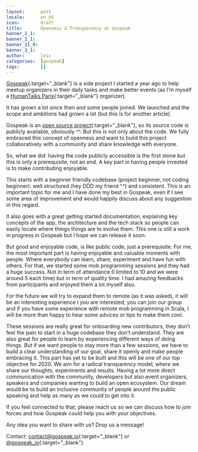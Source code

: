 ```yaml
---
layout:      post
locale:      en_US
icon:        draft
title:       Openness & Transparency at Gospeak
banner_1_1:  
banner_2_1:  
banner_21_9: 
banner_3_1:  
author:      loic
categories:  [gospeak]
tags:        []
---
```


[Gospeak](https://gospeak.io){:target="_blank"} is a side project I started a year ago to help meetup organizers in their daily tasks
and make better events (as I’m myself a [HumanTalks Paris](https://www.meetup.com/fr-FR/HumanTalks-Paris){:target="_blank"} organizer). 

It has grown a lot since then and some people joined. We launched and the scope and ambitions had grown a lot (but this is for another article).

Gospeak is an [open source project](https://github.com/gospeak-io/gospeak){:target="_blank"}, so its source code is publicly available, obviously ^^.
But this is not only about the code. We fully embraced this concept of openness and want to build this project collaboratively
with a community and share knowledge with everyone.

So, what we did: having the code publicly accessible is the first stone but this is only a prerequisite, not an end.
A key part in having people invested is to make contributing enjoyable. 

This starts with a beginner friendly codebase (project beginner, not coding beginner): well structured (hey DDD my friend ^^) and consistent.
This is an important topic for me and I have done my best in Gospeak, even if I see some area of improvement
and would happily discuss about any suggestion in this regard.

It also goes with a great getting started documentation, explaining key concepts of the app,
the architecture and the tech stack so people can easily locate where things things are to evolve them.
This one is still a work in progress in Gospeak but I hope we can release it soon.

But good and enjoyable code, is like public code, just a prerequisite.
For me, the most important part is having enjoyable and valuable moments with people. Where everybody can learn, share, experiment
and have fun with others. For that, we started some mob programming sessions and they had a huge success.
Not in term of attendance (I limited to 10 and we were around 5 each time) but in term of quality time.
I had amazing feedbacks from participants and enjoyed them a lot myself also.

For the future we will try to expand them to remote (as it was asked), it will be an interesting experience <i class="emoji wink"></i>
I you are interested, you can join our group and if you have some experience with remote mob programming in Scala,
I will be more than happy to hear some advices or tips to make them cool.

These sessions are really great for onboarding new contributors, they don’t feel the pain to start in a huge codebase they don’t understand.
They are also great for people to learn by experiencing different ways of doing things.
But if we want people to stay more than a few sessions, we have to build a clear understanding of our goal, share it openly and make people embracing it.
This part has yet to be built and this will be one of our top objective for 2020.
We aim for a radical transparency model, where we share our thoughts, experiments and results.
Having a lot more direct communication with the community, developers but also event organizers, speakers and companies wanting to build an open ecosystem.
Our dream would be to build an inclusive community of people around the public speaking and help as many as we could to get into it.

If you feel connected to that, please reach us so we can discuss how to join forces and how Gospeak could help you with your objectives.

Any idea you want to share with us? Drop us a message!

Contact: [contact@gospeak.io](mailto:contact@gospeak.io){:target="_blank"} or [@gospeak_io](https://twitter.com/gospeak_io){:target="_blank"}
